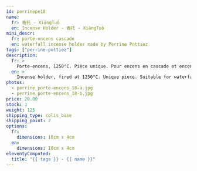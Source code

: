 ```yaml
---
id: perrinepe18
name:
  fr: 香托 - XiāngTuō
  en: Incense Holder - 香托 - XiāngTuō
mini_descr:
  fr: porte-encens cascade
  en: waterfall incense holder made by Perrine Pottiez
tags: ["perrine-pottiez"]
description:
  fr: >
    Porte-encens, 1250°C. Pièce unique. Pour encens en cascade et encens normal.
  en: >
    Incense holder, fired at 1250°C. Unique piece. Suitable for waterfall incense and regular incense.
photos:
  - perrine_porte-encens_18-a.jpg
  - perrine_porte-encens_18-b.jpg
price: 20.00
stock: 1
weight: 125
shipping_type: colis_base
shipping_point: 2
options:
  fr:
    dimensions: 10cm x 4cm
  en:
    dimensions: 10cm x 4cm
eleventyComputed:
  title: "{{ tags }} - {{ name }}"
---
```


